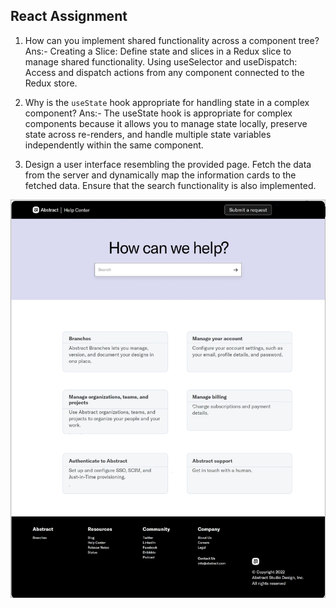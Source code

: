 ## React Assignment

1. How can you implement shared functionality across a component tree?
   Ans:- Creating a Slice: Define state and slices in a Redux slice to manage shared functionality.
   Using useSelector and useDispatch: Access and dispatch actions from any component connected to the Redux store.

2. Why is the `useState` hook appropriate for handling state in a complex component?
   Ans:- The useState hook is appropriate for complex components because it allows you to manage state locally, preserve state across re-renders, and handle multiple state variables independently within the same component.

3. Design a user interface resembling the provided page. Fetch the data from the server and dynamically map the information cards to the fetched data. Ensure that the search functionality is also implemented.

![Logo](UI-Screen-1.png)
